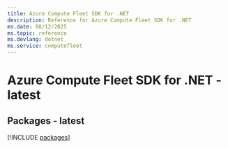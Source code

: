 ```yaml
---
title: Azure Compute Fleet SDK for .NET
description: Reference for Azure Compute Fleet SDK for .NET
ms.date: 08/12/2025
ms.topic: reference
ms.devlang: dotnet
ms.service: computefleet
---
```

# Azure Compute Fleet SDK for .NET - latest
## Packages - latest
[!INCLUDE [packages](compute-fleet-index.md)]